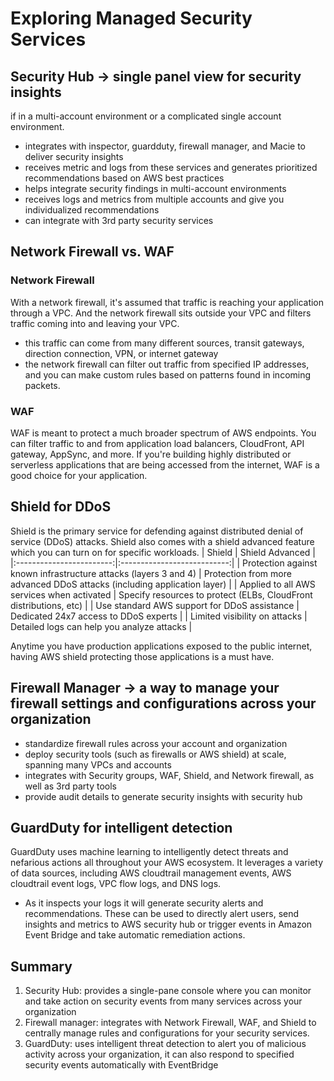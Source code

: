 # Exploring Managed Security Services

## Security Hub -> single panel view for security insights
if in a multi-account environment or a complicated single account environment.
- integrates with inspector, guardduty, firewall manager, and Macie to deliver security insights
- receives metric and logs from these services and generates prioritized recommendations based on AWS best practices
- helps integrate security findings in multi-account environments
- receives logs and metrics from multiple accounts and give you individualized recommendations
- can integrate with 3rd party security services

## Network Firewall vs. WAF

### Network Firewall
With a network firewall, it's assumed that traffic is reaching your application through a VPC. And the network firewall sits outside your VPC and filters traffic coming into and leaving your VPC.
 - this traffic can come from many different sources, transit gateways, direction connection, VPN, or internet gateway
 - the network firewall can filter out traffic from specified IP addresses, and you can make custom rules based on patterns found in incoming packets. 

### WAF
WAF is meant to protect a much broader spectrum of AWS endpoints. You can filter traffic to and from application load balancers, CloudFront, API gateway, AppSync, and more. If you're building highly distributed or serverless applications that are being accessed from the internet, WAF is a good choice for your application.

## Shield for DDoS
Shield is the primary service for defending against distributed denial of service (DDoS) attacks. Shield also comes with a shield advanced feature which you can turn on for specific workloads. 
| Shield | Shield Advanced |
|:------------------------:|:---------------------------:|
| Protection against known infrastructure attacks (layers 3 and 4) | Protection from more advanced DDoS attacks (including application layer) |
| Applied to all AWS services when activated | Specify resources to protect (ELBs, CloudFront distributions, etc) |
| Use standard AWS support for DDoS assistance | Dedicated 24x7 access to DDoS experts |
| Limited visibility on attacks | Detailed logs can help you analyze attacks |

Anytime you have production applications exposed to the public internet, having AWS shield protecting those applications is a must have.

## Firewall Manager -> a way to manage your firewall settings and configurations across your organization
- standardize firewall rules across your account and organization
- deploy security tools (such as firewalls or AWS shield) at scale, spanning many VPCs and accounts
- integrates with Security groups, WAF, Shield, and Network firewall, as well as 3rd party tools
- provide audit details to generate security insights with security hub 

## GuardDuty for intelligent detection
GuardDuty uses machine learning to intelligently detect threats and nefarious actions all throughout your AWS ecosystem. It leverages a variety of data sources, including AWS cloudtrail management events, AWS cloudtrail event logs, VPC flow logs, and DNS logs.
- As it inspects your logs it will generate security alerts and recommendations. These can be used to directly alert users, send insights and metrics to AWS security hub or trigger events in Amazon Event Bridge and take automatic remediation actions.

## Summary
1. Security Hub: provides a single-pane console where you can monitor and take action on security events from many services across your organization
2. Firewall manager: integrates with Network Firewall, WAF, and Shield to centrally manage rules and configurations for your security services.
3. GuardDuty: uses intelligent threat detection to alert you of malicious activity across your organization, it can also respond to specified security events automatically with EventBridge